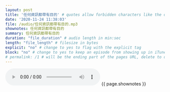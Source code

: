 ```yaml
---
layout: post
title: '任何資訊都帶有目的' # quotes allow forbidden characters like the colon
date: '2020-11-24 11:38:03'
file: /audio/任何資訊都帶有目的.mp3
shownotes: 任何資訊都帶有目的
summary: 任何資訊都帶有目的
duration: "file_duration" # audio length in min:sec
length: "file_length" # filesize in bytes
explicit: "no" # change to yes to flag with the explicit tag
block: "no" # change to yes to keep an episode from showing up in iTunes
# permalink: /1 # will be the ending part of the pages URL, delete to default to the title
---
```


<audio controls>
<source src="{{site.url}}{{site.baseurl}}{{ page.file }}" type="audio/x-mp3">
Your browser does not support the audio element.
</audio>
{{ page.shownotes }}
